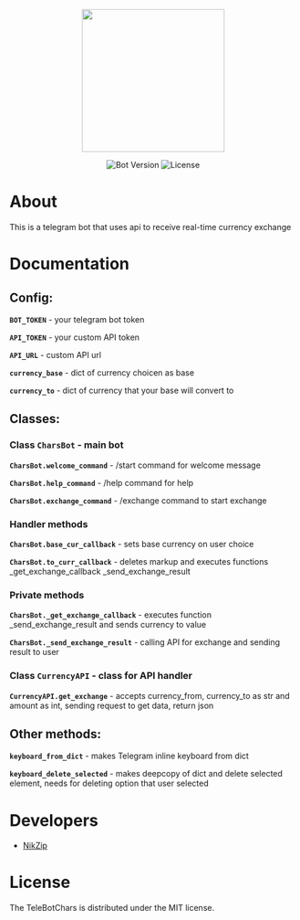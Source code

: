 <p align="center">
      <img src="https://telegramas.ru/wp-content/uploads/2022/01/Logo-Telegram.jpg" width="250">
</p>

<p align="center">
   <img src="https://img.shields.io/badge/Bot%20Version-v1.0-green" alt="Bot Version">
   <img src="https://img.shields.io/badge/License-MIT-brightgreen" alt="License">
</p>

# About

This is a telegram bot that uses api to receive real-time currency exchange

# Documentation

## Config:

**`BOT_TOKEN`** - your telegram bot token

**`API_TOKEN`** - your custom API token

**`API_URL`** - custom API url

**`currency_base`** - dict of currency choicen as base

**`currency_to`** - dict of currency that your base will convert to

## Classes:

### Class **`CharsBot`** - main bot

**`CharsBot.welcome_command`** - /start command for welcome message

**`CharsBot.help_command`** - /help command for help

**`CharsBot.exchange_command`** - /exchange command to start exchange

### Handler methods

**`CharsBot.base_cur_callback`** - sets base currency on user choice 

**`CharsBot.to_curr_callback`** - deletes markup and executes functions _get_exchange_callback _send_exchange_result

### Private methods 

**`CharsBot._get_exchange_callback`** - executes function _send_exchange_result and sends currency to value

**`CharsBot._send_exchange_result`** - calling API for exchange and sending result to user

### Class **`CurrencyAPI`** - class for API handler

**`CurrencyAPI.get_exchange`** - accepts currency_from, currency_to as str and amount as int, sending request to get data, return json

## Other methods:

**`keyboard_from_dict`** - makes Telegram inline keyboard from dict

**`keyboard_delete_selected`** - makes deepcopy of dict and delete selected element, needs for deleting option that user selected

# Developers

- [NikZip](https://github.com/NikZip)

# License
The TeleBotChars is distributed under the MIT license.
